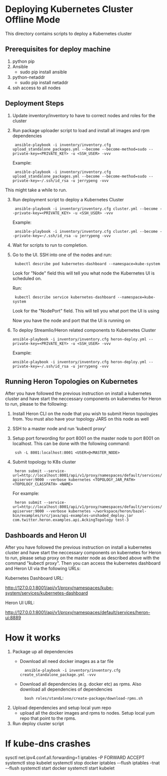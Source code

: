 
# Deploying Kubernetes Cluster Offline Mode

This directory contains scripts to deploy a Kubernetes cluster

## Prerequisites for deploy machine
1. python pip
2. Ansible 
    - sudo pip install ansible
3. python-netaddr
    - sudo pip install netaddr
4. ssh access to all nodes


## Deployment Steps

1. Update inventory/inventory to have to correct nodes and roles for the cluster
2. Run package uploader script to load and install all images and rpm dependencies
        
        ansible-playbook -i inventory/inventory.cfg upload_standalone_packages.yml --become --become-method=sudo --private-key=<PRIVATE_KEY> -u <SSH_USER> -vvv

    Example:
    
        ansible-playbook -i inventory/inventory.cfg upload_standalone_packages.yml --become --become-method=sudo --private-key=~/.ssh/id_rsa -u jerrypeng -vvv

This might take a while to run.

3. Run deployment script to deploy a Kubernetes Cluster

        ansible-playbook -i inventory/inventory.cfg cluster.yml --become --private-key=<PRIVATE_KEY> -u <SSH_USER> -vvv
        
    Example:

        ansible-playbook -i inventory/inventory.cfg cluster.yml --become --private-key=~/.ssh/id_rsa -u jerrypeng -vvv
        
4. Wait for scripts to run to completion.
5. Go to the UI. SSH into one of the nodes and run:

        kubectl describe pod kubernetes-dashboard --namespace=kube-system
    Look for "Node" field this will tell you what node the Kubernetes UI is scheduled on.
    
    Run:
    
        kubectl describe service kubernetes-dashboard --namespace=kube-system
        
    Look for the "NodePort" field. This will tell you what port the UI is using
    
    Now you have the node and port that the UI is running on

6.  To deploy Streamlio/Heron related components to Kubernetes Cluster
 
        ansible-playbook -i inventory/inventory.cfg heron-deploy.yml --private-key=<PRIVATE_KEY> -u <SSH_USER> -vvv

    Example:
        
        ansible-playbook -i inventory/inventory.cfg heron-deploy.yml --private-key=~/.ssh/id_rsa -u jerrypeng -vvv

## Running Heron Topologies on Kubernetes

After you have followed the previous instruction on install a kubernetes cluster and have start the neccessary components on kubernetes for Heron to run, please to the following:

1. Install Heron CLI on the node that you wish to submit Heron topologies from.  You must also have your topology JARS on this node as well
2. SSH to a master node and run 'kubectl proxy'
3. Setup port forwording for port 8001 on the master node to port 8001 on localhost.  This can be done with the following command:

        ssh -L 8001:localhost:8001 <USER>@<MASTER_NODE>
4. Submit topology to K8s cluster

        heron submit --service-url=http://localhost:8001/api/v1/proxy/namespaces/default/services/heron-apiserver:9000 --verbose kubernetes <TOPOLOGY_JAR_PATH> <TOPOLOGY_CLASSPATH> <NAME>
        
    For example:
        
        heron submit --service-url=http://localhost:8001/api/v1/proxy/namespaces/default/services/heron-apiserver:9000 --verbose kubernetes ~/workspace/heron/bazel-bin/examples/src/java/api-examples-unshaded_deploy.jar com.twitter.heron.examples.api.AckingTopology test-3
        
## Dashboards and Heron UI

After you have followed the previous instruction on install a kubernetes cluster and have start the neccessary components on kubernetes for Heron to run, please setup proxy on the master node as described above with the command "kubectl proxy".  Then you can access the kubernetes dashboard and Heron UI via the following URLs:

Kubernetes Dashboard URL:

http://127.0.0.1:8001/api/v1/proxy/namespaces/kube-system/services/kubernetes-dashboard


Heron UI URL:

http://127.0.0.1:8001/api/v1/proxy/namespaces/default/services/heron-ui:8889

# How it works

1. Package up all dependencies
    - Download all need docker images as a tar file
    
            ansible-playbook -i inventory/inventory.cfg create_standalone_package.yml -vvv

    - Download all dependencies (e.g. docker etc) as rpms.  Also download all dependencies of dependencies
            
            bash roles/standalone/create-package/download-rpms.sh
            
2. Upload dependencies and setup local yum repo 
    - upload all the docker images and rpms to nodes.  Setup local yum repo that point to the rpms. 
3. Run deploy cluster script

# If kube-dns crashes

sysctl net.ipv4.conf.all.forwarding=1
iptables -P FORWARD ACCEPT
systemctl stop kubelet
systemctl stop docker
iptables --flush
iptables -tnat --flush
systemctl start docker
systemctl start kubelet

